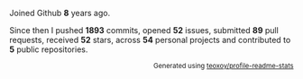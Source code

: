 Joined Github **8** years ago.

Since then I pushed **1893** commits, opened **52** issues, submitted **89** pull requests, received **52** stars, across **54** personal projects and contributed to **5** public repositories.

<p align="right"><sub>Generated using <a href="https://github.com/marketplace/actions/profile-readme-stats">teoxoy/profile-readme-stats</a></sub></p>
